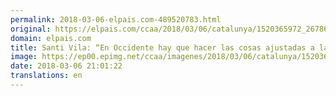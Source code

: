 ```yaml
---
permalink: 2018-03-06-elpais.com-489520783.html
original: https://elpais.com/ccaa/2018/03/06/catalunya/1520365972_267869.html#?ref=rss&format=simple&link=link
domain: elpais.com
title: Santi Vila: “En Occidente hay que hacer las cosas ajustadas a la ley”
image: https://ep00.epimg.net/ccaa/imagenes/2018/03/06/catalunya/1520365972_267869_1520366710_rrss_normal.jpg
date: 2018-03-06 21:01:22
translations: en
---
```


